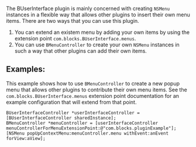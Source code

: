 The BUserInterface plugin is mainly concerned with creating `NSMenu` instances in a flexible way that allows other plugins to insert their own menu items. There are two ways that you can use this plugin.

1. You can extend an existem menu by adding your own items by using the extension point `com.blocks.BUserInterface.menus`.
2. You can use `BMenuController` to create your own `NSMenu` instances in such a way that other plugins can add their own items.

## Examples:

This example shows how to use `BMenuController` to create a new popup menu that allows other plugins to contribute their own menu items. See the `com.blocks.BUserInterface.menus` extension point documentation for an example configuration that will extend from that point.

    BUserInterfaceController *userInterfaceController = [BUserInterfaceController sharedInstance];
    BMenuController *menuController = [userInterfaceController menuControllerForMenuExtensionPoint:@"com.blocks.pluginExample"];
	[NSMenu popUpContextMenu:menuController.menu withEvent:anEvent forView:aView];